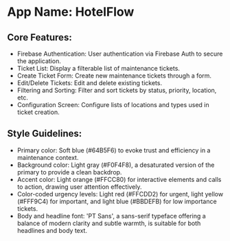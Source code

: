 # **App Name**: HotelFlow

## Core Features:

- Firebase Authentication: User authentication via Firebase Auth to secure the application.
- Ticket List: Display a filterable list of maintenance tickets.
- Create Ticket Form: Create new maintenance tickets through a form.
- Edit/Delete Tickets: Edit and delete existing tickets.
- Filtering and Sorting: Filter and sort tickets by status, priority, location, etc.
- Configuration Screen: Configure lists of locations and types used in ticket creation.

## Style Guidelines:

- Primary color: Soft blue (#64B5F6) to evoke trust and efficiency in a maintenance context.
- Background color: Light gray (#F0F4F8), a desaturated version of the primary to provide a clean backdrop.
- Accent color: Light orange (#FFCC80) for interactive elements and calls to action, drawing user attention effectively.
- Color-coded urgency levels: Light red (#FFCDD2) for urgent, light yellow (#FFF9C4) for important, and light blue (#BBDEFB) for low importance tickets.
- Body and headline font: 'PT Sans', a sans-serif typeface offering a balance of modern clarity and subtle warmth, is suitable for both headlines and body text.